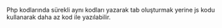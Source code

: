 Php kodlarında sürekli aynı kodları yazarak tab oluşturmak yerine js kodu kullanarak daha az kod ile yazılabilir.
